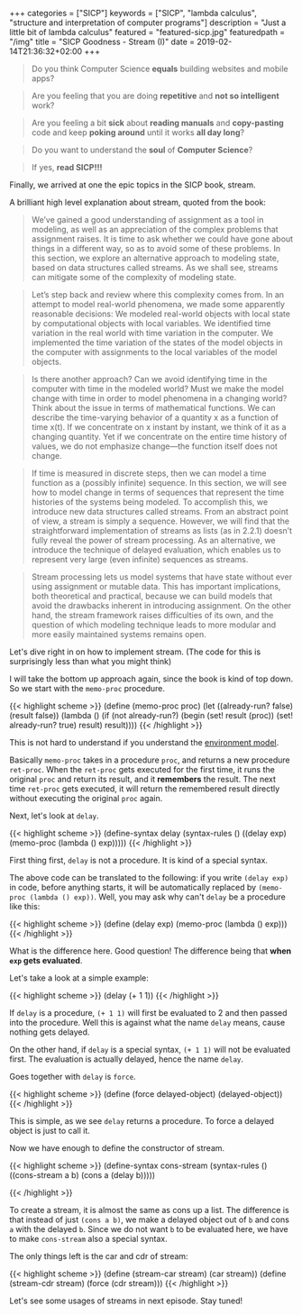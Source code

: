 +++
categories = ["SICP"]
keywords = ["SICP", "lambda calculus", "structure and interpretation of computer programs"]
description = "Just a little bit of lambda calculus"
featured = "featured-sicp.jpg"
featuredpath = "/img"
title = "SICP Goodness - Stream (I)"
date = 2019-02-14T21:36:32+02:00
+++

>Do you think Computer Science **equals** building websites and mobile apps? 

>Are you feeling that you are doing **repetitive** and **not so intelligent** work?

>Are you feeling a bit **sick** about **reading manuals** and **copy-pasting** code and keep **poking around** until it works **all day long**? 

>Do you want to understand the **soul** of **Computer Science**?

>If yes, **read SICP!!!**

Finally, we arrived at one the epic topics in the SICP book, stream.

A brilliant high level explanation about stream, quoted from the book:

>We’ve gained a good understanding of assignment as a tool in modeling, as well as an appreciation of the complex problems that assignment raises. It is time to ask whether we could have gone about things in a different way, so as to avoid some of these problems. In this section, we explore an alternative approach to modeling state, based on data structures called streams. As we shall see, streams can mitigate some of the complexity of modeling state.

>Let’s step back and review where this complexity comes from. In an attempt to model real-world phenomena, we made some apparently reasonable decisions: We modeled real-world objects with local state by computational objects with local variables. We identified time variation in the real world with time variation in the computer. We implemented the time variation of the states of the model objects in the computer with assignments to the local variables of the model objects.

>Is there another approach? Can we avoid identifying time in the computer with time in the modeled world? Must we make the model change with time in order to model phenomena in a changing world? Think about the issue in terms of mathematical functions. We can describe the time-varying behavior of a quantity x as a function of time x(t). If we concentrate on x instant by instant, we think of it as a changing quantity. Yet if we concentrate on the entire time history of values, we do not emphasize change—the function itself does not change.

>If time is measured in discrete steps, then we can model a time function as a (possibly infinite) sequence. In this section, we will see how to model change in terms of sequences that represent the time histories of the systems being modeled. To accomplish this, we introduce new data structures called streams. From an abstract point of view, a stream is simply a sequence. However, we will find that the straightforward implementation of streams as lists (as in 2.2.1) doesn’t fully reveal the power of stream processing. As an alternative, we introduce the technique of delayed evaluation, which enables us to represent very large (even infinite) sequences as streams.

>Stream processing lets us model systems that have state without ever using assignment or mutable data. This has important implications, both theoretical and practical, because we can build models that avoid the drawbacks inherent in introducing assignment. On the other hand, the stream framework raises difficulties of its own, and the question of which modeling technique leads to more modular and more easily maintained systems remains open.

Let's dive right in on how to implement stream. (The code for this is surprisingly less than what you might think)

I will take the bottom up approach again, since the book is kind of top down. So we start with the `memo-proc` procedure.

{{< highlight scheme >}}
(define (memo-proc proc)
  (let ((already-run? false)
        (result false))
    (lambda ()
      (if (not already-run?)
          (begin (set! result (proc))
                 (set! already-run? true)
                 result)
          result))))
{{< /highlight >}}

This is not hard to understand if you understand the [environment model](http://localhost:1313/post/sicp-goodness-environment-model/).

Basically `memo-proc` takes in a procedure `proc`, and returns a new procedure `ret-proc`. When the `ret-proc` gets executed for the first time, it runs the original `proc` and return its result, and it **remembers** the result. The next time `ret-proc` gets executed, it will return the remembered result directly without executing the original `proc` again.

Next, let's look at `delay`.


{{< highlight scheme >}}
(define-syntax delay
  (syntax-rules ()
    ((delay exp)
     (memo-proc (lambda () exp)))))
{{< /highlight >}}

First thing first, `delay` is not a procedure. It is kind of a special syntax.

The above code can be translated to the following: if you write `(delay exp)` in code, before anything starts, it will be automatically replaced by `(memo-proc (lambda () exp))`. Well, you may ask why can't `delay` be a procedure like this:

{{< highlight scheme >}}
(define (delay exp)
  (memo-proc (lambda () exp)))
{{< /highlight >}}

What is the difference here. Good question! The difference being that **when `exp` gets evaluated**.

Let's take a look at a simple example:

{{< highlight scheme >}}
(delay (+ 1 1))
{{< /highlight >}}

If `delay` is a procedure, `(+ 1 1)` will first be evaluated to 2 and then passed into the procedure. Well this is against what the name `delay` means, cause nothing gets delayed.

On the other hand, if `delay` is a special syntax, `(+ 1 1)` will not be evaluated first. The evaluation is actually delayed, hence the name `delay`.

Goes together with `delay` is `force`.

{{< highlight scheme >}}
(define (force delayed-object)
  (delayed-object))
{{< /highlight >}}

This is simple, as we see `delay` returns a procedure. To force a delayed object is just to call it.

Now we have enough to define the constructor of stream.

{{< highlight scheme >}}
(define-syntax cons-stream
  (syntax-rules ()
    ((cons-stream a b)
     (cons a (delay b)))))

{{< /highlight >}}

To create a stream, it is almost the same as cons up a list. The difference is that instead of just `(cons a b)`, we make a delayed object out of `b` and cons `a` with the delayed `b`. Since we do not want `b` to be evaluated here, we have to make `cons-stream` also a special syntax.

The only things left is the car and cdr of stream:

{{< highlight scheme >}}
(define (stream-car stream) (car stream))
(define (stream-cdr stream) (force (cdr stream)))
{{< /highlight >}}

Let's see some usages of streams in next episode. Stay tuned!
